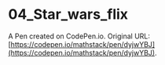 # 04_Star_wars_flix

A Pen created on CodePen.io. Original URL: [https://codepen.io/mathstack/pen/dyjwYBJ](https://codepen.io/mathstack/pen/dyjwYBJ).

